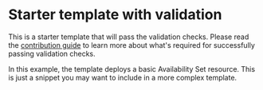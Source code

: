 # Starter template with validation

This is a starter template that will pass the validation checks. Please read the [contribution guide](https://github.com/Azure/azure-quickstart-templates#contribution-guide) to learn more about what's required for successfully passing validation checks. 

In this example, the template deploys a basic Availability Set resource. This is just a snippet you may want to include in a more complex template.
